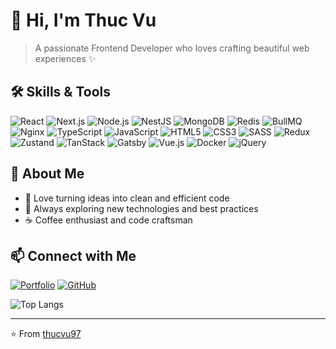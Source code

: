 # 👋 Hi, I'm Thuc Vu

> A passionate Frontend Developer who loves crafting beautiful web experiences ✨

## 🛠 Skills & Tools
![React](https://img.shields.io/badge/React-20232A?style=flat&logo=react&logoColor=61DAFB)
![Next.js](https://img.shields.io/badge/Next.js-000000?style=flat&logo=next.js&logoColor=white)
![Node.js](https://img.shields.io/badge/Node.js-43853D?style=flat&logo=node.js&logoColor=white)
![NestJS](https://img.shields.io/badge/NestJS-E0234E?style=flat&logo=nestjs&logoColor=white)
![MongoDB](https://img.shields.io/badge/MongoDB-47A248?style=flat&logo=mongodb&logoColor=white)
![Redis](https://img.shields.io/badge/Redis-DC382D?style=flat&logo=redis&logoColor=white)
![BullMQ](https://img.shields.io/badge/BullMQ-E02041?style=flat&logo=redis&logoColor=white)
![Nginx](https://img.shields.io/badge/Nginx-009639?style=flat&logo=nginx&logoColor=white)
![TypeScript](https://img.shields.io/badge/TypeScript-007ACC?style=flat&logo=typescript&logoColor=white)
![JavaScript](https://img.shields.io/badge/JavaScript-F7DF1E?style=flat&logo=javascript&logoColor=black)
![HTML5](https://img.shields.io/badge/HTML5-E34F26?style=flat&logo=html5&logoColor=white)
![CSS3](https://img.shields.io/badge/CSS3-1572B6?style=flat&logo=css3&logoColor=white)
![SASS](https://img.shields.io/badge/Sass-CC6699?style=flat&logo=sass&logoColor=white)
![Redux](https://img.shields.io/badge/Redux-593D88?style=flat&logo=redux&logoColor=white)
![Zustand](https://img.shields.io/badge/Zustand-593D88?style=flat&logo=react&logoColor=white)
![TanStack](https://img.shields.io/badge/TanStack-FF4154?style=flat&logo=react-query&logoColor=white)
![Gatsby](https://img.shields.io/badge/Gatsby-663399?style=flat&logo=gatsby&logoColor=white)
![Vue.js](https://img.shields.io/badge/Vue.js-35495E?style=flat&logo=vue.js&logoColor=4FC08D)
![Docker](https://img.shields.io/badge/Docker-2496ED?style=flat&logo=docker&logoColor=white)
![jQuery](https://img.shields.io/badge/jQuery-0769AD?style=flat&logo=jquery&logoColor=white)

## 🌟 About Me
- 🎨 Love turning ideas into clean and efficient code
- 🚀 Always exploring new technologies and best practices
- ☕ Coffee enthusiast and code craftsman

## 📫 Connect with Me
[![Portfolio](https://img.shields.io/badge/Portfolio-255E63?style=for-the-badge&logo=About.me&logoColor=white)](https://portfolio-thuc-vu.pages.dev/)
[![GitHub](https://img.shields.io/badge/GitHub-100000?style=for-the-badge&logo=github&logoColor=white)](https://github.com/thucvu97)

![Top Langs](https://github-readme-stats.vercel.app/api/top-langs/?username=thucvu97&layout=compact&theme=radical)

---
⭐️ From [thucvu97](https://github.com/thucvu97)
